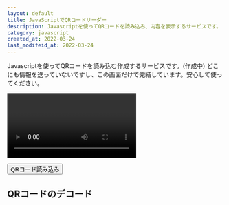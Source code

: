 ```yaml
---
layout: default
title: JavaScriptでQRコードリーダー
description: Javascriptを使ってQRコードを読み込み、内容を表示するサービスです。
category: javascript
created_at: 2022-03-24
last_modifeid_at: 2022-03-24
---
```

<script src="https://cdn.jsdelivr.net/npm/jsqr@1.4.0/dist/jsQR.min.js"></script>

<script type="text/JavaScript">
  var video = document.createElement("video");
  var canvasElement = document.getElementById("canvas");
  var canvas = canvasElement.getContext("2d");
  var loadingMessage = document.getElementById("loadingMessage");
  var outputContainer = document.getElementById("output");
  var outputMessage = document.getElementById("outputMessage");
  var outputData = document.getElementById("outputData");

  function drawLine(begin, end, color) {
    canvas.beginPath();
    canvas.moveTo(begin.x, begin.y);
    canvas.lineTo(end.x, end.y);
    canvas.lineWidth = 4;
    canvas.strokeStyle = color;
    canvas.stroke();
  }

  function tick() {
    loadingMessage.innerText = "Loading..."
    if (video.readyState === video.HAVE_ENOUGH_DATA) {
      loadingMessage.hidden = true;
      canvasElement.hidden = false;
      outputContainer.hidden = false;

      canvasElement.height = video.videoHeight;
      canvasElement.width = video.videoWidth;
      canvas.drawImage(video, 0, 0, canvasElement.width, canvasElement.height);
      var imageData = canvas.getImageData(0, 0, canvasElement.width, canvasElement.height);
      var code = jsQR(imageData.data, imageData.width, imageData.height, {
        inversionAttempts: "dontInvert",
      });
      if (code) {
        drawLine(code.location.topLeftCorner, code.location.topRightCorner, "#FF3B58");
        drawLine(code.location.topRightCorner, code.location.bottomRightCorner, "#FF3B58");
        drawLine(code.location.bottomRightCorner, code.location.bottomLeftCorner, "#FF3B58");
        drawLine(code.location.bottomLeftCorner, code.location.topLeftCorner, "#FF3B58");
        outputMessage.hidden = true;
        outputData.parentElement.hidden = false;
        outputData.innerText = code.data;
      } else {
        outputMessage.hidden = false;
        outputData.parentElement.hidden = true;
      }
    }
    requestAnimationFrame(tick);
  }

  $(function(){
    // 読み込みのボタン
    const $start = $("#start");
    // video要素
    const $video = $("#video");

    $("#start").click(() => {
      navigator.mediaDevices.getUserMedia({ video: { facingMode: "environment" }, audio: false })
        .then(stream => {
          $video[0].srcObject = stream
          video.srcObject = stream;
          video.setAttribute("playsinline", true); 
          video.play();
          requestAnimationFrame(tick);
        }).catch(err => alert(`${err.name} ${err.message}`));
    });
  });

</script>

Javascriptを使ってQRコードを読み込む作成するサービスです。(作成中)
どこにも情報を送っていないですし、この画面だけで完結しています。安心して使ってください。

<video id="video" autoplay=""></video>

<button id="start">QRコード読み込み</button>

## QRコードのデコード

<div id="loadingMessage"></div>
<canvas id="canvas" hidden></canvas>
<div id="output" hidden>
  <div id="outputMessage">No QR code detected.</div>
  <div hidden><b>Data:</b> <span id="outputData"></span></div>
</div>